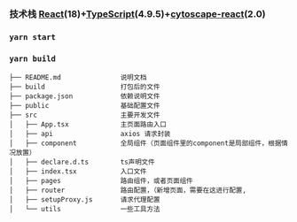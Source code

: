 ### 技术栈 [React](https://react.docschina.org/)(18)+[TypeScript](https://www.typescriptlang.org/zh/)(4.9.5)+[cytoscape-react](https://github.com/plotly/react-cytoscapejs)(2.0)


### `yarn start`

### `yarn build`
````text
├── README.md               说明文档
├── build                   打包后的文件
├── package.json            依赖说明文件
├── public                  基础配置文件
├── src                     主要开发文件
│   ├── App.tsx             主页面路由入口
│   ├── api                 axios 请求封装
│   ├── component           全局组件（页面组件里的component是局部组件，根据情况放置）
│   ├── declare.d.ts        ts声明文件
│   ├── index.tsx           入口文件
│   ├── pages               路由组件，或者页面组件
│   ├── router              路由配置，（新增页面，需要在这进行配置,
│   ├── setupProxy.js       请求代理配置
│   └── utils               一些工具方法
````
